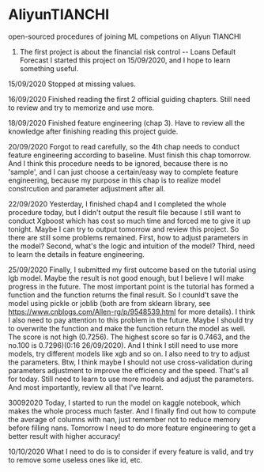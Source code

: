 # AliyunTIANCHI
open-sourced procedures of joining ML competions on Aliyun TIANCHI

1. The first project is about the financial risk control -- Loans Default Forecast
I started this project on 15/09/2020, and I hope to learn something useful.

15/09/2020
Stopped at missing values.

16/09/2020
Finished reading the first 2 official guiding chapters.
Still need to review and try to memorize and use more.

18/09/2020
Finished feature engineering (chap 3).
Have to review all the knowledge after finishing reading this project guide.

20/09/2020
Forgot to read carefully, so the 4th chap needs to conduct feature engineering according to baseline.
Must finish this chap tomorrow.
And I think this procedure needs to be ignored, because there is no 'sample', and I can just choose a certain/easy way to complete feature engineering, because my purpose in this chap is to realize model constrcution and parameter adjustment after all.

22/09/2020
Yesterday, I finished chap4 and I completed the whole procedure today, but I didn't output the result file because I still want to conduct Xgboost which has cost so much time and forced me to give it up tonight. Maybe I can try to output tomorrow and review this project.
So there are still some problems remained. First, how to adjust parameters in the model? Second, what's the logic and intuition of the model? Third, need to learn the details in feature engineering.

25/09/2020
Finally, I submitted my first outcome based on the tutorial using lgb model. Maybe the result is not good enough, but I believe I will make progress in the future. The most important point is the tutorial has formed a function and the function returns the final result. So I counld't save the model using pickle or joblib (both are from sklearn library, see https://www.cnblogs.com/Allen-rg/p/9548539.html for more details). I think I also need to pay attention to this problem in the future. Maybe I should try to overwrite the function and make the function return the model as well.
The score is not high (0.7256). The highest score so far is 0.7463, and the no.100 is 0.7296)(0:16 26/09/2020). And I think I still need to use more models, try different models like xgb and so on. I also need to try to adjust the parameters. Btw, I think maybe I should not use cross-validation during parameters adjustment to improve the efficiency and the speed.
That's all for today. Still need to learn to use more models and adjust the parameters. And most importantly, review all that I've learnt.

30092020
Today, I started to run the model on kaggle notebook, which makes the whole process much faster.
And I finally find out how to compute the average of columns with nan, just remember not to reduce memory before filling nans.
Tomorrow I need to do more feature engineering to get a better result with higher accuracy!

10/10/2020
What I need to do is to consider if every feature is valid, and try to remove some useless ones like id, etc.
